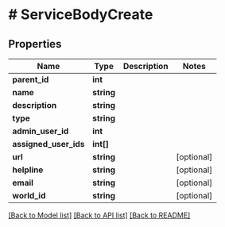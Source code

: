 # # ServiceBodyCreate

## Properties

Name | Type | Description | Notes
------------ | ------------- | ------------- | -------------
**parent_id** | **int** |  |
**name** | **string** |  |
**description** | **string** |  |
**type** | **string** |  |
**admin_user_id** | **int** |  |
**assigned_user_ids** | **int[]** |  |
**url** | **string** |  | [optional]
**helpline** | **string** |  | [optional]
**email** | **string** |  | [optional]
**world_id** | **string** |  | [optional]

[[Back to Model list]](../../README.md#models) [[Back to API list]](../../README.md#endpoints) [[Back to README]](../../README.md)

